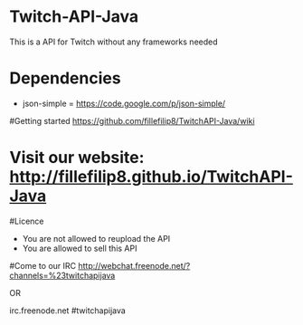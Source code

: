 # Twitch-API-Java
This is a API for Twitch without any frameworks needed


# Dependencies
* json-simple = https://code.google.com/p/json-simple/


#Getting started
https://github.com/fillefilip8/TwitchAPI-Java/wiki

# Visit our website: http://fillefilip8.github.io/TwitchAPI-Java


#Licence
* You are not allowed to reupload the API
* You are allowed to sell this API


#Come to our IRC
http://webchat.freenode.net/?channels=%23twitchapijava

OR

irc.freenode.net #twitchapijava